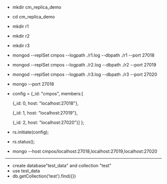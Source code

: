 - mkdir cm_replica_demo
- cd cm_replica_demo
- mkdir r1
- mkdir r2
- mkdir r3

- mongod --replSet cmpos --logpath ./r1.log --dbpath ./r1 --port 27018 
- mongod --replSet cmpos --logpath ./r2.log --dbpath ./r2 --port 27019 
- mongod --replSet cmpos --logpath ./r3.log --dbpath ./r3 --port 27020 


- mongo --port 27018

- config = {_id: "cmpos", members:[

    {_id: 0, host: "localhost:27018"},
 
    {_id: 1, host: "localhost:27019"},
 
    {_id: 2, host: "localhost:27020"}]
};

- rs.initiate(config);
- rs.status();

- mongo --host cmpos/localhost:27018,localhost:27019,localhost:27020

------------------------------------------------------------------------
- create database"test_data" and collection "test"
- use test_data
- db.getCollection('test').find({})
